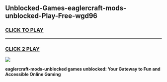 
## Unblocked-Games-eaglercraft-mods-unblocked-Play-Free-wgd96
<h3>
<a href="https://premium76.site?title=eaglercraft-mods-unblocked&ref=21A">CLICK TO PLAY</a></h3>
<hr>

<h3>
<a href="https://premium76.site?title=eaglercraft-mods-unblocked&ref=21A">CLICK 2 PLAY</a>
  
</h3>

<a href="https://premium76.site?title=eaglercraft-mods-unblocked&ref=21A"><img src="https://clearcache.store/games.png"></a>


**eaglercraft-mods-unblocked games unblocked: Your Gateway to Fun and Accessible Online Gaming**
